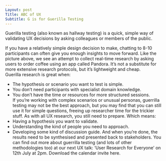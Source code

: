 ```yaml
---
Layout: post
Title: ABC of UX
Subtitle: G is for Guerilla Testing
---
```


Guerilla testing (also known as hallway testing) is a quick, simple way of validating UX decisions by asking colleagues or members of the public. 

If you have a relatively simple design decision to make, chatting to 8-10 participants can often give you enough insights to move forward. Like the picture above, we see an attempt to collect real-time research by asking users to order coffee using an app called Pandora. It’s not a substitute for more extensive research protocols, but it’s lightweight and cheap.  
Guerilla research is great when:
- The hypothesis or scenario you want to test is simple. 
- You don’t need participants with specialist domain knowledge.
- You don’t have the time or resources for more structured sessions.  
If you’re working with complex scenarios or unusual personas, guerrilla testing may not be the best approach, but you may find that you can still use it for simple questions, freeing up researcher time for the trickier stuff. 
As with all UX research, you still need to prepare. 
Which means: 
- Having a hypothesis you want to validate.
- Understanding the kind of people you need to approach.
- Developing some kind of discussion guide. 
And when you’re done, the results need to be synthesised and presented back to stakeholders. 
You can find out more about guerrilla testing (and lots of other methodologies too) at our next UX talk: ‘User Research for Everyone’ on 12th July at 2pm.
Download the calendar invite here.




  


